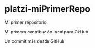 # platzi-miPrimerRepo

Mi primer repositorio.

Mi primera contribución local para GitHub

Un commit más desde GitHub
